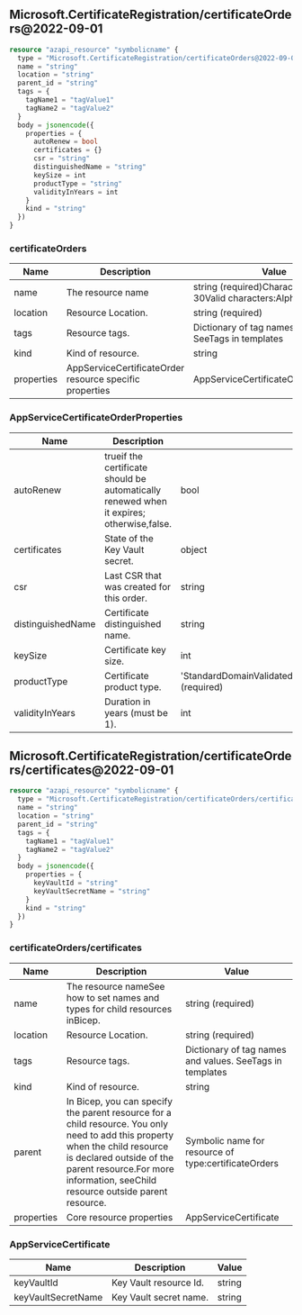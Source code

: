 ## Microsoft.CertificateRegistration/certificateOrders@2022-09-01

```terraform
resource "azapi_resource" "symbolicname" {
  type = "Microsoft.CertificateRegistration/certificateOrders@2022-09-01"
  name = "string"
  location = "string"
  parent_id = "string"
  tags = {
    tagName1 = "tagValue1"
    tagName2 = "tagValue2"
  }
  body = jsonencode({
    properties = {
      autoRenew = bool
      certificates = {}
      csr = "string"
      distinguishedName = "string"
      keySize = int
      productType = "string"
      validityInYears = int
    }
    kind = "string"
  })
}

```

### certificateOrders

| Name | Description | Value |
|-|-|-|
| name | The resource name | string (required)Character limit: 3-30Valid characters:Alphanumerics. |
| location | Resource Location. | string (required) |
| tags | Resource tags. | Dictionary of tag names and values. SeeTags in templates |
| kind | Kind of resource. | string |
| properties | AppServiceCertificateOrder resource specific properties | AppServiceCertificateOrderProperties |


### AppServiceCertificateOrderProperties

| Name | Description | Value |
|-|-|-|
| autoRenew | trueif the certificate should be automatically renewed when it expires; otherwise,false. | bool |
| certificates | State of the Key Vault secret. | object |
| csr | Last CSR that was created for this order. | string |
| distinguishedName | Certificate distinguished name. | string |
| keySize | Certificate key size. | int |
| productType | Certificate product type. | 'StandardDomainValidatedSsl''StandardDomainValidatedWildCardSsl' (required) |
| validityInYears | Duration in years (must be 1). | int |
## Microsoft.CertificateRegistration/certificateOrders/certificates@2022-09-01

```terraform
resource "azapi_resource" "symbolicname" {
  type = "Microsoft.CertificateRegistration/certificateOrders/certificates@2022-09-01"
  name = "string"
  location = "string"
  parent_id = "string"
  tags = {
    tagName1 = "tagValue1"
    tagName2 = "tagValue2"
  }
  body = jsonencode({
    properties = {
      keyVaultId = "string"
      keyVaultSecretName = "string"
    }
    kind = "string"
  })
}

```

### certificateOrders/certificates

| Name | Description | Value |
|-|-|-|
| name | The resource nameSee how to set names and types for child resources inBicep. | string (required) |
| location | Resource Location. | string (required) |
| tags | Resource tags. | Dictionary of tag names and values. SeeTags in templates |
| kind | Kind of resource. | string |
| parent | In Bicep, you can specify the parent resource for a child resource. You only need to add this property when the child resource is declared outside of the parent resource.For more information, seeChild resource outside parent resource. | Symbolic name for resource of type:certificateOrders |
| properties | Core resource properties | AppServiceCertificate |


### AppServiceCertificate

| Name | Description | Value |
|-|-|-|
| keyVaultId | Key Vault resource Id. | string |
| keyVaultSecretName | Key Vault secret name. | string |
